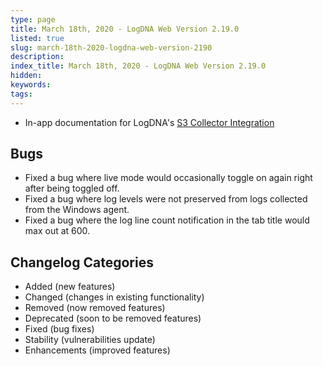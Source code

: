```yaml
---
type: page
title: March 18th, 2020 - LogDNA Web Version 2.19.0
listed: true
slug: march-18th-2020-logdna-web-version-2190
description: 
index_title: March 18th, 2020 - LogDNA Web Version 2.19.0
hidden: 
keywords: 
tags: 
---
```



- In-app documentation for LogDNA's [S3 Collector Integration](https://docs.logdna.com/docs/amazon-s3-logs)

## Bugs

- Fixed a bug where live mode would occasionally toggle on again right after being toggled off.
- Fixed a bug where log levels were not preserved from logs collected from the Windows agent.
- Fixed a bug where the log line count notification in the tab title would max out at 600.

## Changelog Categories

- Added (new features)
- Changed (changes in existing functionality)
- Removed (now removed features)
- Deprecated (soon to be removed features)
- Fixed (bug fixes)
- Stability (vulnerabilities update)
- Enhancements (improved features)

